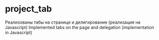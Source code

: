 # project_tab
Реализованы табы на странице и делигирование (реализация на Javascript)
Implemented tabs on the page and delegation (implementation in Javascript)
